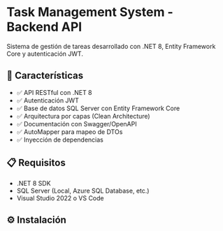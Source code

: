 # Task Management System - Backend API

Sistema de gestión de tareas desarrollado con .NET 8, Entity Framework Core y autenticación JWT.

## 🚀 Características

- ✅ API RESTful con .NET 8
- ✅ Autenticación JWT
- ✅ Base de datos SQL Server con Entity Framework Core
- ✅ Arquitectura por capas (Clean Architecture)
- ✅ Documentación con Swagger/OpenAPI
- ✅ AutoMapper para mapeo de DTOs
- ✅ Inyección de dependencias

## 📋 Requisitos

- .NET 8 SDK
- SQL Server (Local, Azure SQL Database, etc.)
- Visual Studio 2022 o VS Code

## ⚙️ Instalación
